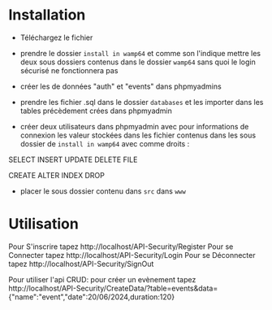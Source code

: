 # Installation 


* Téléchargez le fichier

* prendre le dossier ``install in wamp64`` et comme son l'indique  mettre  les deux sous dossiers contenus dans le dossier ``wamp64``  sans quoi le login  sécurisé ne fonctionnera pas

* créer les de données "auth" et "events" dans  phpmyadmins

* prendre les fichier .sql dans le dossier ``databases`` et les importer dans les tables précèdement crées dans phpmyadmin  

* créer deux  utilisateurs dans phpmyadmin avec pour informations de connexion les valeur stockées dans les fichier contenus dans les sous dossier de ``install in wamp64``  avec comme droits :
  
 SELECT
 INSERT
 UPDATE
 DELETE
 FILE

 CREATE
 ALTER
 INDEX
 DROP
 * placer le sous dossier contenu dans ``src`` dans ```www```


# Utilisation 

Pour  S'inscrire tapez http://localhost/API-Security/Register
Pour se Connecter tapez http://localhost/API-Security/Login
Pour se Déconnecter tapez  http://localhost/API-Security/SignOut

Pour utiliser l'api CRUD:
pour créer un evènement tapez   http://localhost/API-Security/CreateData/?table=events&data={"name":"event","date":20/06/2024,duration:120}
